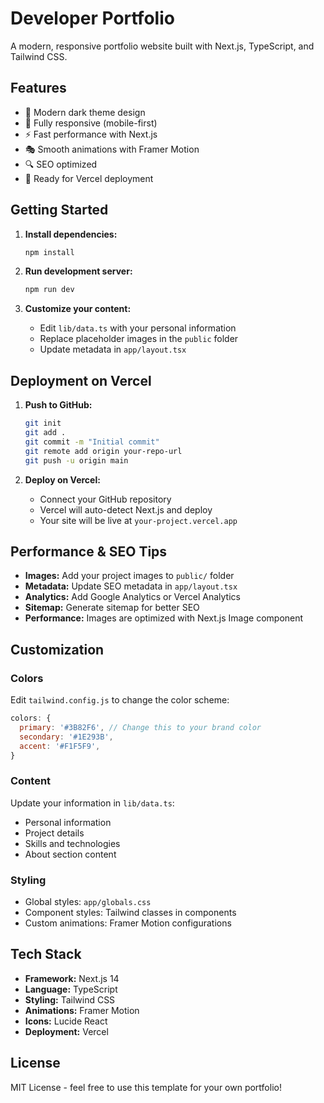 # Developer Portfolio

A modern, responsive portfolio website built with Next.js, TypeScript, and Tailwind CSS.

## Features

- 🎨 Modern dark theme design
- 📱 Fully responsive (mobile-first)
- ⚡ Fast performance with Next.js
- 🎭 Smooth animations with Framer Motion
- 🔍 SEO optimized
- 🚀 Ready for Vercel deployment

## Getting Started

1. **Install dependencies:**
   ```bash
   npm install
   ```

2. **Run development server:**
   ```bash
   npm run dev
   ```

3. **Customize your content:**
   - Edit `lib/data.ts` with your personal information
   - Replace placeholder images in the `public` folder
   - Update metadata in `app/layout.tsx`

## Deployment on Vercel

1. **Push to GitHub:**
   ```bash
   git init
   git add .
   git commit -m "Initial commit"
   git remote add origin your-repo-url
   git push -u origin main
   ```

2. **Deploy on Vercel:**
   - Connect your GitHub repository
   - Vercel will auto-detect Next.js and deploy
   - Your site will be live at `your-project.vercel.app`

## Performance & SEO Tips

- **Images:** Add your project images to `public/` folder
- **Metadata:** Update SEO metadata in `app/layout.tsx`
- **Analytics:** Add Google Analytics or Vercel Analytics
- **Sitemap:** Generate sitemap for better SEO
- **Performance:** Images are optimized with Next.js Image component

## Customization

### Colors
Edit `tailwind.config.js` to change the color scheme:
```js
colors: {
  primary: '#3B82F6', // Change this to your brand color
  secondary: '#1E293B',
  accent: '#F1F5F9',
}
```

### Content
Update your information in `lib/data.ts`:
- Personal information
- Project details
- Skills and technologies
- About section content

### Styling
- Global styles: `app/globals.css`
- Component styles: Tailwind classes in components
- Custom animations: Framer Motion configurations

## Tech Stack

- **Framework:** Next.js 14
- **Language:** TypeScript
- **Styling:** Tailwind CSS
- **Animations:** Framer Motion
- **Icons:** Lucide React
- **Deployment:** Vercel

## License

MIT License - feel free to use this template for your own portfolio!